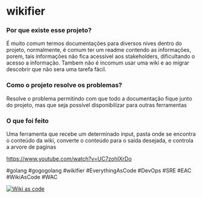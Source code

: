 # wikifier

### Por que existe esse projeto?

É muito comum termos documentações para diversos nives dentro do projeto, normalmente, é comum ter um readme contendo as informações, porem, tais informações não fica acessível aos stakeholders, dificultando o acesso a informação.
Tambem não é incomum usar uma wiki e ao migrar descobrir que não sera uma tarefa fácil.

### Como o projeto resolve os problemas?

Resolve o problema permitindo com que todo a documentação fique junto do projeto, mas que seja possível disponibilizar para outras ferramentas

### O que foi feito

Uma ferramenta que recebe um determinado input, pasta onde se encontra o conteúdo da wiki, converte o conteúdo para o saída desejada, e controla a arvore de paginas

https://www.youtube.com/watch?v=UC7zohIXrDo

#golang #gogogolang #wikifier #EverythingAsCode #DevOps #SRE #EAC #WikiAsCode #WAC

[![Wiki as code](http://img.youtube.com/vi/UC7zohIXrDo/0.jpg)](http://www.youtube.com/watch?v=UC7zohIXrDo 'Wikifier')
